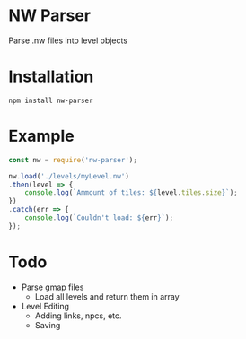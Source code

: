 NW Parser
============
Parse .nw files into level objects

Installation
============
```shell
npm install nw-parser
```

Example
=======
```javascript
const nw = require('nw-parser');

nw.load('./levels/myLevel.nw')
.then(level => {
	console.log(`Ammount of tiles: ${level.tiles.size}`);
})
.catch(err => {
	console.log(`Couldn't load: ${err}`);
});
```

Todo
====
- Parse gmap files
	- Load all levels and return them in array
- Level Editing
	- Adding links, npcs, etc.
	- Saving